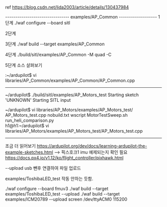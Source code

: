 

ref https://blog.csdn.net/lida2003/article/details/130437984

-------------------------------- examples/AP_Common -------------------
1단계
./waf configure --board sitl

2단계


3단계
./waf build --target examples/AP_Common 

4단계
./build/sitl/examples/AP_Common -M quad -C

5단계 소스 살펴보기

:~/ardupilot$ vi libraries/AP_Common/examples/AP_Common/AP_Common.cpp

--------------------------------------------------------------------------

~/ardupilot$ ./build/sitl/examples/AP_Motors_test 
Starting sketch 'UNKNOWN'
Starting SITL input

~/ardupilot$ vi libraries/AP_Motors/examples/AP_Motors_test/
AP_Motors_test.cpp      nobuild.txt             wscript
MotorTestSweep.sh       run_heli_comparison.py  
h1@h1:~/ardupilot$ vi libraries/AP_Motors/examples/AP_Motors_test/AP_Motors_test.cpp 

-----------------------------------------------------------------------------------------


조금 더 읽어보기
https://ardupilot.org/dev/docs/learning-ardupilot-the-example-sketches.html    --> 픽스호크1 imu 예제되는지 확인 필요
https://docs.px4.io/v1.12/ko/flight_controller/pixhawk.html





--upload
usb 뺀후 연결하여 파일 업로드


examples/ToshibaLED_test 작동 안하는 듯함.

./waf configure --board fmuv3
./waf build --target examples/ToshibaLED_test --upload
./waf build --target examples/ICM20789 --upload
screen /dev/ttyACM0 115200
